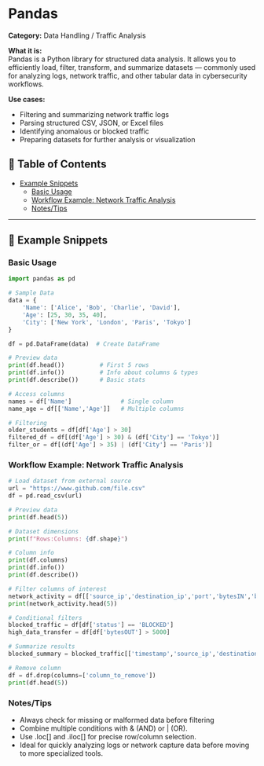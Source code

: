 # Pandas  

**Category:** Data Handling / Traffic Analysis  

**What it is:**  
Pandas is a Python library for structured data analysis. It allows you to efficiently load, filter, transform, and summarize datasets — commonly used for analyzing logs, network traffic, and other tabular data in cybersecurity workflows.  

**Use cases:**  
- Filtering and summarizing network traffic logs  
- Parsing structured CSV, JSON, or Excel files  
- Identifying anomalous or blocked traffic  
- Preparing datasets for further analysis or visualization

## 📖 Table of Contents

- [Example Snippets](#-example-snippets)
  - [Basic Usage](#basic-usage)
  - [Workflow Example: Network Traffic Analysis](#workflow-example-network-traffic-analysis)
  - [Notes/Tips](#notes/tips)


---

## 🔹 Example Snippets  

### Basic Usage
```python
import pandas as pd  

# Sample Data
data = {  
    'Name': ['Alice', 'Bob', 'Charlie', 'David'],  
    'Age': [25, 30, 35, 40],  
    'City': ['New York', 'London', 'Paris', 'Tokyo']  
}  

df = pd.DataFrame(data)  # Create DataFrame

# Preview data
print(df.head())          # First 5 rows
print(df.info())          # Info about columns & types
print(df.describe())      # Basic stats

# Access columns
names = df['Name']              # Single column
name_age = df[['Name','Age']]   # Multiple columns

# Filtering
older_students = df[df['Age'] > 30]
filtered_df = df[(df['Age'] > 30) & (df['City'] == 'Tokyo')]
filter_or = df[(df['Age'] > 35) | (df['City'] == 'Paris')]
```

### Workflow Example: Network Traffic Analysis
```Python
# Load dataset from external source
url = "https://www.github.com/file.csv" 
df = pd.read_csv(url) 

# Preview data
print(df.head(5))

# Dataset dimensions
print(f"Rows:Columns: {df.shape}")

# Column info
print(df.columns)
print(df.info())
print(df.describe())

# Filter columns of interest
network_activity = df[['source_ip','destination_ip','port','bytesIN','bytesOUT']]
print(network_activity.head(5))

# Conditional filters
blocked_traffic = df[df['status'] == 'BLOCKED']
high_data_transfer = df[df['bytesOUT'] > 5000]

# Summarize results
blocked_summary = blocked_traffic[['timestamp','source_ip','destination_ip','username','category']]

# Remove column
df = df.drop(columns=['column_to_remove'])
print(df.head(5))
```
### Notes/Tips
- Always check for missing or malformed data before filtering
- Combine multiple conditions with & (AND) or | (OR).
- Use .loc[] and .iloc[] for precise row/column selection.
- Ideal for quickly analyzing logs or network capture data before moving to more specialized tools.

